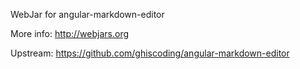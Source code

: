 WebJar for angular-markdown-editor

More info: http://webjars.org

Upstream: https://github.com/ghiscoding/angular-markdown-editor
